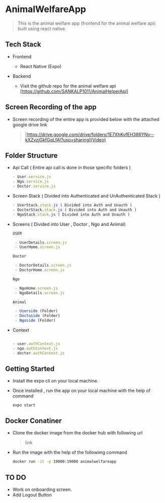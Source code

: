 # AnimalWelfareApp
> This is the animal welfare app (frontend for the animal welfare api) built using react native.

## Tech Stack 
   - Frontend
     - React Native (Expo)
    
   - Backend
     - Visit the github repo for the animal welfare api [https://github.com/SANKALP1011/AnimalHelperApi]

## Screen Recording of the app

   - Screen recording of the entire app is provided below with the attached google drive link
     
     > [https://drive.google.com/drive/folders/1E7XhKvfEH386YNy--kXZvzjGkfGqLfAl?usp=sharing](Video)

## Folder Structure 

   - Api Call ( Entire api call is done in those specific folders )
     
     ``` javascript
     - User.service.js
     - Ngo.service.js
     - Doctor.service.js
     ```
   - Screen Stack ( Divided into Authenticated and UnAuthenticated Stack )
     
     ``` javascript
     - UserStack.stack.js ( Divided into Auth and Unauth )
     - DoctorStack.stack.js ( Divided into Auth and Unauth )
     - NgoStack.stack.js ( Divided into Auth and Unauth )
     ```
   - Screens ( Divided into User , Doctor , Ngo and Animal)

     ``` javascript
     USER
     
      - UserDetails.screen.js
      - UserHome.screen.js

     Doctor
     
      - DoctorDetails.screen.js
      - DoctorHome.screen.js

     Ngo
     
      - NgoHome.screen.js
      - NgoDetails.screen.js

     Animal

      - Userside (Folder)
      - Doctoside (Folder)
      - Ngoside (Folder)

     ```

   - Context

     ``` javascript

     - user.authContext.js
     - ngo.authContext.js
     - doctor.authContext.js

     ```
     

## Getting Started

  - Install the expo cli on your local machine.
    
  - Once installed , run the app on your local machine with the help of command
    
    ```
    expo start
    ```

## Docker Conatiner

  - Clone the docker image from the docker hub with following url

    > link

  - Run the image with the help of the followimg command

    ``` bash
    docker run -it -p 19000:19000 animalwelfareapp
    ```
    

## TO DO

   - Work on onboarding screen.
   - Add Logout Button

